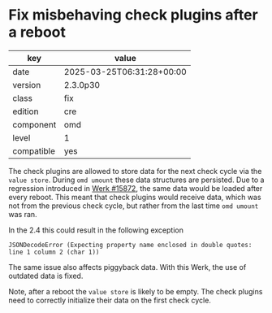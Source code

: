 [//]: # (werk v2)
# Fix misbehaving check plugins after a reboot

key        | value
---------- | ---
date       | 2025-03-25T06:31:28+00:00
version    | 2.3.0p30
class      | fix
edition    | cre
component  | omd
level      | 1
compatible | yes

The check plugins are allowed to store data for the next check cycle via the `value store`.
During `omd umount` these data structures are persisted.
Due to a regression introduced in [Werk #15872](https://checkmk.com/werk/15872), the same data would be loaded after every reboot.
This meant that check plugins would receive data, which was not from the previous check cycle, but rather from the last time `omd umount` was ran.

In the 2.4 this could result in the following exception
```
JSONDecodeError (Expecting property name enclosed in double quotes: line 1 column 2 (char 1))
```

The same issue also affects piggyback data.
With this Werk, the use of outdated data  is fixed.

Note, after a reboot the `value store` is likely to be empty.
The check plugins need to correctly initialize their data on the first check cycle.
